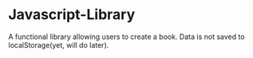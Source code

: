 # Javascript-Library
A functional library allowing users to create a book. Data is not saved to localStorage(yet, will do later).
